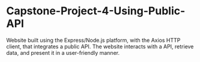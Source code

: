 # Capstone-Project-4-Using-Public-API
Website built using the Express/Node.js platform, with the Axios HTTP client, that integrates a public API. The website interacts with a API, retrieve data, and present it in a user-friendly manner.
